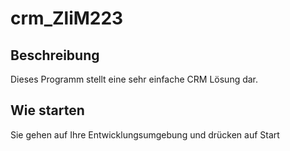 # crm_ZliM223
<h2>Beschreibung</h2>
Dieses Programm stellt eine sehr einfache CRM Lösung dar.
<h2>Wie starten</h2>
Sie gehen auf Ihre Entwicklungsumgebung und drücken auf Start
